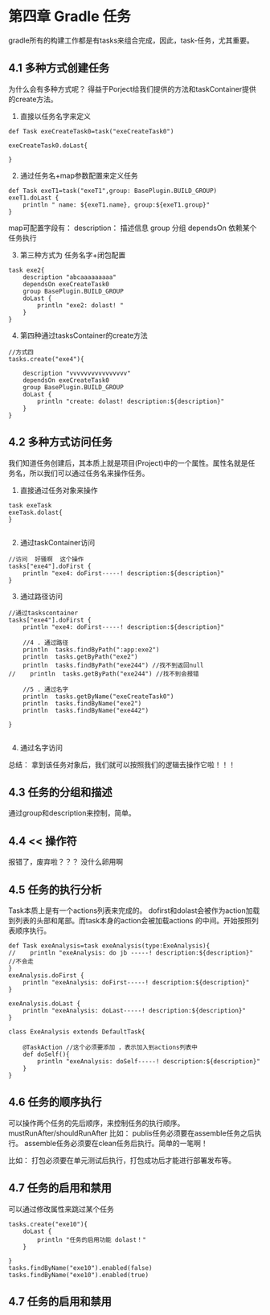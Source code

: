 # 第四章 Gradle 任务

gradle所有的构建工作都是有tasks来组合完成，因此，task-任务，尤其重要。

## 4.1 多种方式创建任务

为什么会有多种方式呢？ 得益于Porject给我们提供的方法和taskContainer提供的create方法。

1. 直接以任务名字来定义

```
def Task exeCreateTask0=task("exeCreateTask0")

exeCreateTask0.doLast{

}
```

2. 通过任务名+map参数配置来定义任务

```
def Task exeT1=task("exeT1",group: BasePlugin.BUILD_GROUP)
exeT1.doLast {
    println " name: ${exeT1.name}, group:${exeT1.group}"
}
```

map可配置字段有： description： 描述信息 group 分组 dependsOn 依赖某个任务执行

3. 第三种方式为 任务名字+闭包配置

```
task exe2{
    description "abcaaaaaaaaa"
    dependsOn exeCreateTask0
    group BasePlugin.BUILD_GROUP
    doLast {
        println "exe2: dolast! "
    }
}
```

4. 第四种通过tasksContainer的create方法

```
//方式四
tasks.create("exe4"){

    description "vvvvvvvvvvvvvvvv"
    dependsOn exeCreateTask0
    group BasePlugin.BUILD_GROUP
    doLast {
        println "create: dolast! description:${description}"
    }
}
```

## 4.2 多种方式访问任务

我们知道任务创建后，其本质上就是项目(Project)中的一个属性。属性名就是任务名，所以我们可以通过任务名来操作任务。

1. 直接通过任务对象来操作

```
task exeTask
exeTask.dolast{
}


```

2. 通过taskContainer访问

```
//访问  好骚啊  这个操作
tasks["exe4"].doFirst {
    println "exe4: doFirst-----! description:${description}"
}
```

3. 通过路径访问

```
//通过taskscontainer
tasks["exe4"].doFirst {
    println "exe4: doFirst-----! description:${description}"

    //4 . 通过路径
    println  tasks.findByPath(":app:exe2")
    println  tasks.getByPath("exe2")
    println  tasks.findByPath("exe244") //找不到返回null
//    println  tasks.getByPath("exe244") //找不到会报错

    //5 . 通过名字
    println  tasks.getByName("exeCreateTask0")
    println  tasks.findByName("exe2")
    println  tasks.findByName("exe442")

}


```

4. 通过名字访问

总结： 拿到该任务对象后，我们就可以按照我们的逻辑去操作它啦！！！

## 4.3 任务的分组和描述

通过group和description来控制，简单。

## 4.4 << 操作符

报错了，废弃啦？？？ 没什么卵用啊

## 4.5 任务的执行分析

Task本质上是有一个actions列表来完成的。 dofirst和dolast会被作为action加载到列表的头部和尾部。而task本身的action会被加载actions
的中间。开始按照列表顺序执行。

```
def Task exeAnalysis=task exeAnalysis(type:ExeAnalysis){
//    println "exeAnalysis: do jb -----! description:${description}" //不会走
}
exeAnalysis.doFirst {
    println "exeAnalysis: doFirst-----! description:${description}"
}

exeAnalysis.doLast {
    println "exeAnalysis: doLast-----! description:${description}"
}

class ExeAnalysis extends DefaultTask{

    @TaskAction //这个必须要添加 ，表示加入到actions列表中
    def doSelf(){
        println "exeAnalysis: doSelf-----! description:${description}"
    }
}
```

## 4.6 任务的顺序执行

可以操作两个任务的先后顺序，来控制任务的执行顺序。mustRunAfter/shouldRunAfter 比如： publis任务必须要在assemble任务之后执行。
assemble任务必须要在clean任务后执行。简单的一笔啊！

比如： 打包必须要在单元测试后执行，打包成功后才能进行部署发布等。

## 4.7 任务的启用和禁用

可以通过修改属性来跳过某个任务

```
tasks.create("exe10"){
    doLast {
        println "任务的启用功能 dolast！"
    }

}
tasks.findByName("exe10").enabled(false)
tasks.findByName("exe10").enabled(true)
```

## 4.7 任务的启用和禁用












































